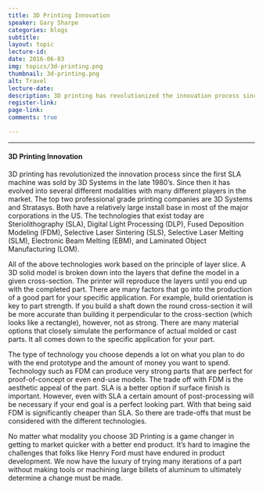 ```yaml
---
title: 3D Printing Innovation
speaker: Gary Sharpe
categories: blogs
subtitle: 
layout: topic
lecture-id: 
date: 2016-06-03
img: topics/3d-printing.png
thumbnail: 3d-printing.png
alt: Travel
lecture-date:
description: 3D printing has revolutionized the innovation process since the first SLA machine was sold by 3D Systems in the late 1980’s...
register-link:
page-link:
comments: true

---
```


<hr>

<h4>3D Printing Innovation</h4>
3D printing has revolutionized the innovation process since the first SLA machine was sold by 3D Systems in the late 1980’s. Since then it has evolved into several different modalities with many different players in the market.  The top two professional grade printing companies are 3D Systems and Stratasys.  Both have a relatively large install base in most of the major corporations in the US. The technologies that exist today are Steriolithography (SLA), Digital Light Processing (DLP), Fused Deposition Modeling (FDM), Selective Laser Sintering (SLS), Selective Laser Melting (SLM), Electronic Beam Melting (EBM), and Laminated Object Manufacturing (LOM).
 
All of the above technologies work based on the principle of layer slice.  A 3D solid model is broken down into the layers that define the model in a given cross-section.  The printer will reproduce the layers until you end up with the completed part.  There are many factors that go into the production of a good part for your specific application.  For example, build orientation is key to part strength.  If you build a shaft down the round cross-section it will be more accurate than building it perpendicular to the cross-section (which looks like a rectangle), however, not as strong.  There are many material options that closely simulate the performance of actual molded or cast parts. It all comes down to the specific application for your part.  
 
The type of technology you choose depends a lot on what you plan to do with the end prototype and the amount of money you want to spend.  Technology such as FDM can produce very strong parts that are perfect for proof-of-concept or even end-use models.  The trade off with FDM is the aesthetic appeal of the part.  SLA is a better option if surface finish is important.  However, even with SLA a certain amount of post-processing will be necessary if your end goal is a perfect looking part.  With that being said FDM is significantly cheaper than SLA.  So there are trade-offs that must be considered with the different technologies.
 
No matter what modality you choose 3D Printing is a game changer in getting to market quicker with a better end product.  It’s hard to imagine the challenges that folks like Henry Ford must have endured in product development.  We now have the luxury of trying many iterations of a part without making tools or machining large billets of aluminum to ultimately determine a change must be made.